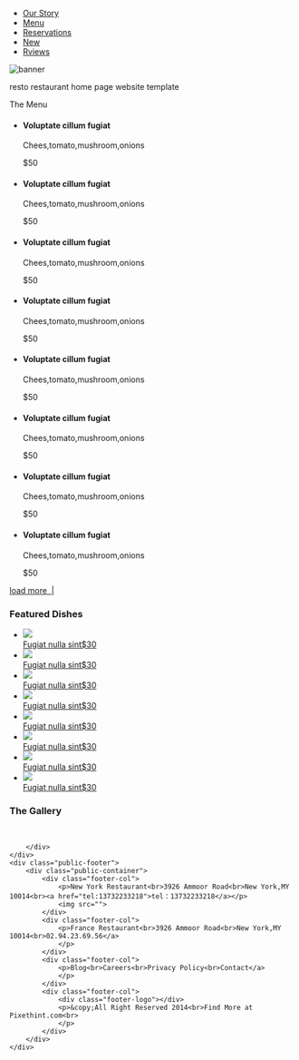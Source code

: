 <!DOCTYPE html>
<html lang="en">
<head>
     <meta charset="utf-8">
     <title>紫沐渲叶</title>
     <link rel="stylesheet" type="text/css" href="css/reset.css">
     <link rel="stylesheet" type="text/css" href="css/common.css">
     <link rel="stylesheet" type="text/css" href="css/index.css">
</head>
<body>
	<div class="public-header">
        <div class="public-container clearfloat">
            <div class="header-logo"><a href=""></a></div>
            <ul class="header-nav clearfloat">
                <li class="item"><a href="">Our Story</a></li>
                <li class="item"><a href="">Menu</a></li>
                <li class="item"><a href="">Reservations</a></li>
                <li class="item"><a href="">New</a></li>
                <li class="item"><a href="">Rviews</a></li>
            </ul>
        </div>
	</div> 
	<div class="index-banner"></div>
	    <div class="index-banner-bg"><img src="images/banner-3.jpg" alt="banner"></div>
	    <div class="index-banner-text">
	        <div class="text-logo"></div>
	        <p class="text-info">
	           <i class="line line-l"></i>
	           <span class="txt">resto restaurant home page website template</span>
	           <i class="line line-r"></i>
	        </p>
	    </div>
	<div class="index-menu">
	    <div class="menu-tips">The Menu</div>
	    <div class="public-container menu-list">
            <ul class="clearfloat">
               <li class="menu-item clearfloat">
                   <a class="title">
                       <h4>Voluptate cillum fugiat</h4>
                       <p class="comment">Chees,tomato,mushroom,onions</p>
                   </a>
                   <div class="line"></div>
                   <div class="price">$50</div>
               </li>
               <li class="menu-item clearfloat">
                   <a class="title">
                       <h4>Voluptate cillum fugiat</h4>
                       <p class="comment">Chees,tomato,mushroom,onions</p>
                   </a>
                   <div class="line"></div>
                   <div class="price">$50</div>
               </li>
               <li class="menu-item clearfloat">
                   <a class="title">
                       <h4>Voluptate cillum fugiat</h4>
                       <p class="comment">Chees,tomato,mushroom,onions</p>
                   </a>
                   <div class="line"></div>
                   <div class="price">$50</div>
               </li>
               <li class="menu-item clearfloat">
                   <a class="title">
                       <h4>Voluptate cillum fugiat</h4>
                       <p class="comment">Chees,tomato,mushroom,onions</p>
                   </a>
                   <div class="line"></div>
                   <div class="price">$50</div>
               </li>
               <li class="menu-item clearfloat">
                   <a class="title">
                       <h4>Voluptate cillum fugiat</h4>
                       <p class="comment">Chees,tomato,mushroom,onions</p>
                   </a>
                   <div class="line"></div>
                   <div class="price">$50</div>
               </li>
               <li class="menu-item clearfloat">
                   <a class="title">
                       <h4>Voluptate cillum fugiat</h4>
                       <p class="comment">Chees,tomato,mushroom,onions</p>
                   </a>
                   <div class="line"></div>
                   <div class="price">$50</div>
               </li>
               <li class="menu-item clearfloat">
                   <a class="title">
                       <h4>Voluptate cillum fugiat</h4>
                       <p class="comment">Chees,tomato,mushroom,onions</p>
                   </a>
                   <div class="line"></div>
                   <div class="price">$50</div>
               </li>
               <li class="menu-item clearfloat">
                   <a class="title">
                       <h4>Voluptate cillum fugiat</h4>
                       <p class="comment">Chees,tomato,mushroom,onions</p>
                   </a>
                   <div class="line"></div>
                   <div class="price">$50</div>
               </li>
            </ul>
        <a href="" class="menu-more-btn">load more &nbsp;<span>|</span><span class="icon"></span></a>
	    </div>
	</div>
	<div class="public-container index-panel">
	    <div class="index-panel-header clearfloat">
	        <h3>Featured Dishes</h3>
	        <div class="line"></div>
	        <div class="btn-group">
                <a href="" class="btn active"></a>
                <a href="" class="btn"></a>
                <a href="" class="btn"></a>
                <a href="" class="btn"></a>
	        </div>
	    </div>
	    <div class="index-panel-body index-food-list">
            <ul class="clearfloat">
                <li class="food-item"><a href="">
                    <img class="banner" src="images/food-1.png"></img>
                    <div class="name">Fugiat nulla sint<span class="price">$30</span></div>
                    <div class="star-bar">
                        <span class="star"></span>
                        <span class="star"></span>
                        <span class="star"></span>
                        <span class="star"></span>
                        <span class="star nostar"></span>
                    </div>
                </a></li>
                <li class="food-item"><a href="">
                    <img class="banner" src="images/food-2.png"></img>
                    <div class="name">Fugiat nulla sint<span class="price">$30</span></div>
                    <div class="star-bar">
                        <span class="star"></span>
                        <span class="star"></span>
                        <span class="star"></span>
                        <span class="star"></span>
                        <span class="star nostar"></span>
                    </div>
                </a></li>
                <li class="food-item"><a href="">
                    <img class="banner" src="images/food-3.png"></img>
                    <div class="name">Fugiat nulla sint<span class="price">$30</span></div>
                    <div class="star-bar">
                        <span class="star"></span>
                        <span class="star"></span>
                        <span class="star"></span>
                        <span class="star"></span>
                        <span class="star nostar"></span>
                    </div>
                </a></li>
                <li class="food-item"><a href="">
                    <img class="banner" src="images/food-4.png"></img>
                    <div class="name">Fugiat nulla sint<span class="price">$30</span></div>
                    <div class="star-bar">
                        <span class="star"></span>
                        <span class="star"></span>
                        <span class="star"></span>
                        <span class="star"></span>
                        <span class="star nostar"></span>
                    </div>
                </a></li>
                <li class="food-item"><a href="">
                    <img class="banner" src="images/food-5.png"></img>
                    <div class="name">Fugiat nulla sint<span class="price">$30</span></div>
                    <div class="star-bar">
                        <span class="star"></span>
                        <span class="star"></span>
                        <span class="star"></span>
                        <span class="star"></span>
                        <span class="star nostar"></span>
                    </div>
                </a></li>
                <li class="food-item"><a href="">
                    <img class="banner" src="images/food-6.png"></img>
                    <div class="name">Fugiat nulla sint<span class="price">$30</span></div>
                    <div class="star-bar">
                        <span class="star"></span>
                        <span class="star"></span>
                        <span class="star"></span>
                        <span class="star"></span>
                        <span class="star nostar"></span>
                    </div>
                </a></li>
                <li class="food-item"><a href="">
                    <img class="banner" src="images/food-7.png"></img>
                    <div class="name">Fugiat nulla sint<span class="price">$30</span></div>
                    <div class="star-bar">
                        <span class="star"></span>
                        <span class="star"></span>
                        <span class="star"></span>
                        <span class="star"></span>
                        <span class="star nostar"></span>
                    </div>
                </a></li>
                <li class="food-item"><a href="">
                    <img class="banner" src="images/food-8.png"></img>
                    <div class="name">Fugiat nulla sint<span class="price">$30</span></div>
                    <div class="star-bar">
                        <span class="star"></span>
                        <span class="star"></span>
                        <span class="star"></span>
                        <span class="star"></span>
                        <span class="star nostar"></span>
                    </div>
                </a></li>
            </ul>
	    </div>
	</div>
	<div class="public-container index-panel">
	    <div class="index-panel-header clearfloat">
	        <h3>The Gallery</h3>
	        <div class="line"></div>
	    </div>
	    <div class="index-panel-body index-pics">
	        <a class="pic-col pic-col-m"><img src="images/demo-1.png" alt=""></img></a>
	        <div class="pic-col pic-col-s">
                <a class="pic-row "><img src="images/demo-2.png" alt=""></a>
                <a class="pic-row"><img src="images/demo-3.png" alt=""></a>
	        </div>
	        <a class="pic-col pic-col-l"><img src="images/demo-4.png" alt=""></a>
	        
	    </div>
	</div>
	<div class="public-footer">
        <div class="public-container">
            <div class="footer-col">
                <p>New York Restaurant<br>3926 Ammoor Road<br>New York,MY 10014<br><a href="tel:13732233218">tel：13732233218</a></p>
                <img src="">
            </div>
            <div class="footer-col">
                <p>France Restaurant<br>3926 Ammoor Road<br>New York,MY 10014<br>02.94.23.69.56</a>
                </p>
            </div>
            <div class="footer-col">
                <p>Blog<br>Careers<br>Privacy Policy<br>Contact</a>
                </p>
            </div>
            <div class="footer-col">
                <div class="footer-logo"></div>
                <p>&copy;All Right Reserved 2014<br>Find More at Pixethint.com<br>
                </p>
            </div>
        </div>
	</div>
</body>
</html>
